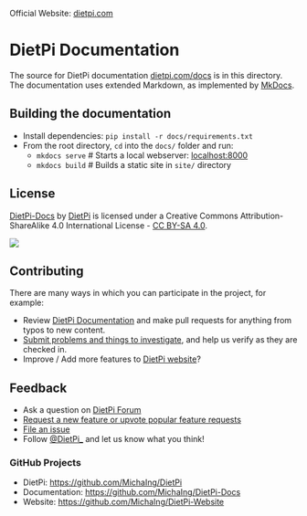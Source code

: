 Official Website: [dietpi.com](https://dietpi.com/)

# DietPi Documentation

The source for DietPi documentation [dietpi.com/docs](https://dietpi.com/docs/) is in this directory.
The documentation uses extended Markdown, as implemented by [MkDocs](https://www.mkdocs.org/).

## Building the documentation

- Install dependencies: `pip install -r docs/requirements.txt`
- From the root directory, `cd` into the `docs/` folder and run:
    - `mkdocs serve`    # Starts a local webserver:  [localhost:8000](http://localhost:8000)
    - `mkdocs build`    # Builds a static site in `site/` directory

## License
<a rel="cc:attributionURL" property="dct:title" href="https://dietpi.com/docs/">DietPi-Docs</a> by <a rel="cc:attributionURL dct:creator" property="cc:attributionName" href="https://dietpi.com/">DietPi</a> is licensed under a Creative Commons Attribution-ShareAlike 4.0 International License - <a rel="license" href="https://creativecommons.org/licenses/by-sa/4.0/">CC BY-SA 4.0</a>.

<a rel="license" href="https://creativecommons.org/licenses/by-sa/4.0/"><img src="https://i.creativecommons.org/l/by-sa/4.0/88x31.png" /></a>

## Contributing

There are many ways in which you can participate in the project, for example:

* Review [DietPi Documentation](https://dietpi.com/docs/) and make pull requests for anything from typos to new content.
* [Submit problems and things to investigate](https://github.com/MichaIng/DietPi/issues), and help us verify as they are checked in.
* Improve / Add more features to [DietPi website](https://dietpi.com/)?

## Feedback

* Ask a question on [DietPi Forum](https://dietpi.com/phpbb/)
* [Request a new feature or upvote popular feature requests]()
* [File an issue](https://github.com/MichaIng/DietPi/issues)
* Follow [@DietPi_](https://twitter.com/DietPi_) and let us know what you think!

### GitHub Projects

- DietPi: https://github.com/MichaIng/DietPi
- Documentation: https://github.com/MichaIng/DietPi-Docs
- Website: https://github.com/MichaIng/DietPi-Website
